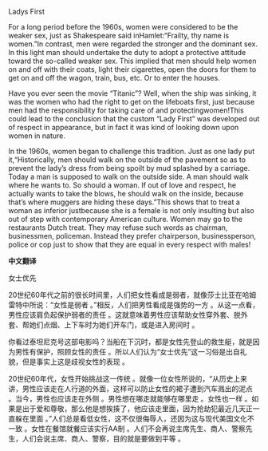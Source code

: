 

Ladys First

For a long period before the 1960s, women were considered to be the weaker sex, just as Shakespeare said inHamlet:“Frailty, thy name is women.”In contrast, men were regarded the stronger and the dominant sex. In this light man should undertake the duty to adopt a protective attitude toward the so-called weaker sex. This implied that men should help women on and off with their coats, light their cigarettes, open the doors for them to get on and off the wagon, train, bus, etc. Or to enter the houses.

Have you ever seen the movie “Titanic”? Well, when the ship was sinking, it was the women who had the right to get on the lifeboats first, just because men had the responsibility for taking care of and protectingwomen!This could lead to the conclusion that the custom “Lady First” was developed out of respect in appearance, but in fact it was kind of looking down upon women in nature.

In the 1960s, women began to challenge this tradition. Just as one lady put it,“Historically, men should walk on the outside of the pavement so as to prevent the lady’s dress from being spoilt by mud splashed by a carriage. Today a man is supposed to walk on the outside side. A man should walk where he wants to. So should a woman. If out of love and respect, he actually wants to take the blows, he should walk on the inside, because that’s where muggers are hiding these days.”This shows that to treat a woman as inferior justbecause she is a female is not only insulting but also out of step with contemporary American culture. Women may go to the restaurants Dutch treat. They may refuse such words as chairman, businessmen, policeman. Instead they prefer chairperson, businessperson, police or cop just to show that they are equal in every respect with males!

**中文翻译**

女士优先

20世纪60年代之前的很长时间里，人们把女性看成是弱者，就像莎士比亚在哈姆雷特中所说：“女性是弱者 。”相反，人们把男性看成是强势的一方 。从这一点看，男性应该肩负起保护弱者的责任 。这就意味着男性应该帮助女性穿外套、脱外套、帮她们点烟、上下车时为她们开车门，或是进入房间时 。

你看过泰坦尼克号这部电影吗？当船在下沉时，都是女性先登山的救生艇，就是因为男性有保护，照顾女性的责任 。所以人们认为“女士优先”这一习俗是出自礼貌，但是事实上这是歧视女性的表现 。

20世纪60年代，女性开始挑战这一传统 。就像一位女性所说的，“从历史上来讲，男性应该走在人行道的外面，这样可以防止女性的裙子遭到汽车溅出的泥点 。当今，男性也应该走在外侧 。男性想在哪走就能够在哪里走 。女性也一样 。如果是出于爱和尊敬，那么他是想挨揍了，他应该走里面，因为抢劫犯最近几天正一直躲在里面 。”人们总是看低女性，这不仅很侮辱人，还因为这与现代美国文化不一致 。女性在餐馆就餐应该实行AA制 。人们不会再说主席先生、商人、警察先生，人们会说主席、商人、警察，目的就是要做到平等 。



